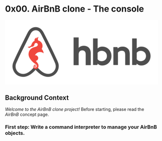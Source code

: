 # 0x00. AirBnB clone - The console
![Optional Text](hbnb.png)
## Background Context
*Welcome to the AirBnB clone project!*
Before starting, please read the *AirBnB* concept page.
### First step: Write a command interpreter to manage your AirBnB objects.